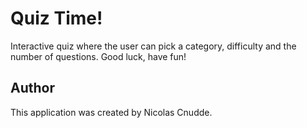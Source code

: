 # Quiz Time!

Interactive quiz where the user can pick a category, difficulty and the number of questions.
Good luck, have fun!

## Author

This application was created by Nicolas Cnudde.
